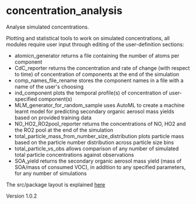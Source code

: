 # concentration_analysis
Analyse simulated concentrations.

Plotting and statistical tools to work on simulated concentrations, all modules require user input through editing of the user-definition sections:

* atomicn_generator returns a file containing the number of atoms per component
* CdC_reporter returns the concentration and rate of change (with respect to time) of concentration of components at the end of the simulation
* comp_names_file_rename stores the component names in a file with a name of the user's choosing
* ind_component plots the temporal profile(s) of concentration of user-specified component(s)
* MLM_generator_for_random_sample uses AutoML to create a machine learnt model for predicting secondary organic aerosol mass yields based on provided training data
* NO_HO2_RO2pool_reporter returns the concentrations of NO, HO2 and the RO2 pool at the end of the simulation
* total_particle_mass_from_number_size_distribution plots particle mass based on the particle number distribution across particle size bins
* total_particle_vs_obs allows comparison of any number of simulated total particle concentrations against observations
* SOA_yield returns the secondary organic aerosol mass yield (mass of SOA/mass of consumed VOC), in addition to any specified parameters, for any number of simulations 


The src/package layout is explained [here](https://www.pyopensci.org/python-package-guide/package-structure-code/python-package-structure.html)

Version 1.0.2
